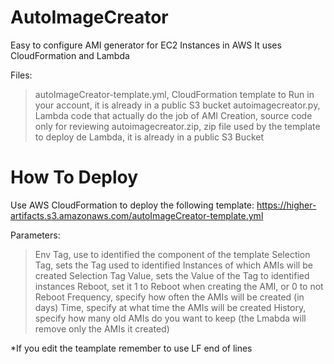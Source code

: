 # AutoImageCreator
Easy to configure AMI generator for EC2 Instances in AWS
It uses CloudFormation and Lambda

Files:
>autoImageCreator-template.yml, CloudFormation template to Run in your account, it is already in a public S3 bucket
>autoimagecreator.py, Lambda code that actually do the job of AMI Creation, source code only for reviewing
>autoimagecreator.zip, zip file used by the template to deploy de Lambda, it is already in a public S3 Bucket

# How To Deploy
Use AWS CloudFormation to deploy the following template:
https://higher-artifacts.s3.amazonaws.com/autoImageCreator-template.yml

Parameters:
>Env Tag, use to identified the component of the template
>Selection Tag, sets the Tag used to identified Instances of which AMIs will be created
>Selection Tag Value, sets the Value of the Tag to identified instances
>Reboot, set it 1 to Reboot when creating the AMI, or 0 to not Reboot
>Frequency, specify how often the AMIs will be created (in days)
>Time, specify at what time the AMIs will be created
>History, specify how many old AMIs do you want to keep (the Lmabda will remove only the AMIs it created)

*If you edit the teamplate remember to use LF end of lines
